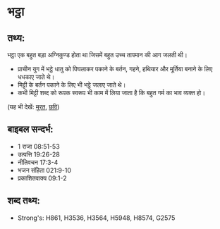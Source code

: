 # भट्ठा #

## तथ्य: ##

भट्ठा एक बहुत बड़ा अग्निकुण्ड होता था जिसमें बहुत उच्च तापमान की आग जलती थी।

* प्राचीन युग में भट्ठे धातु को पिघलाकर पकाने के बर्तन, गहने, हथियार और मूर्तिया बनाने के लिए धधकाए जाते थे।
* मिट्टी के बर्तन पकाने के लिए भी भट्ठे जलाए जाते थे।
* कभी मिट्टी शब्द को रूपक स्वरूप भी काम में लिया जाता है कि बहुत गर्म का भाव व्यक्त हो।

(यह भी देखें: [मूरत](../idol.md), [छवि](../image.md))

## बाइबल सन्दर्भ: ##

* 1 राजा 08:51-53
* उत्पत्ति 19:26-28
* नीतिवचन 17:3-4
* भजन संहिता 021:9-10
* प्रकाशितवाक्य  09:1-2

## शब्द तथ्य: ##

* Strong's: H861, H3536, H3564, H5948, H8574, G2575
